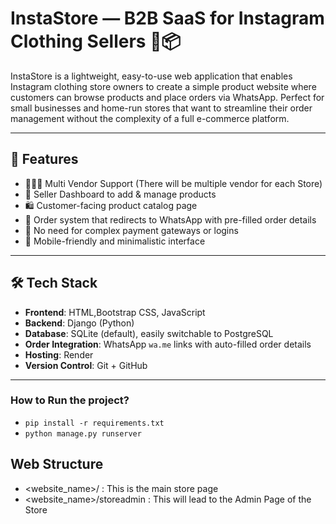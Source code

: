# InstaStore — B2B SaaS for Instagram Clothing Sellers 👗📦

InstaStore is a lightweight, easy-to-use web application that enables Instagram clothing store owners to create a simple product website where customers can browse products and place orders via WhatsApp. Perfect for small businesses and home-run stores that want to streamline their order management without the complexity of a full e-commerce platform.

---

## 🚀 Features

- 🧑‍🤝‍🧑 Multi Vendor Support (There will be multiple vendor for each Store)
- 🔐 Seller Dashboard to add & manage products
- 🛍️ Customer-facing product catalog page
- 🧾 Order system that redirects to WhatsApp with pre-filled order details
- 💬 No need for complex payment gateways or logins
- 📱 Mobile-friendly and minimalistic interface

---

## 🛠️ Tech Stack

- **Frontend**: HTML,Bootstrap CSS, JavaScript
- **Backend**: Django (Python)
- **Database**: SQLite (default), easily switchable to PostgreSQL
- **Order Integration**: WhatsApp `wa.me` links with auto-filled order details
- **Hosting**: Render
- **Version Control**: Git + GitHub

---

### How to Run the project?

- `pip install -r requirements.txt`
- `python manage.py runserver`

## Web Structure

- <website_name>/ : This is the main store page
- <website_name>/storeadmin : This will lead to the Admin Page of the Store
